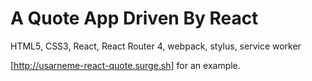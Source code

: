 # A Quote App Driven By React


HTML5, CSS3, React, React Router 4, webpack, stylus, service worker

[http://usarneme-react-quote.surge.sh] for an example.
